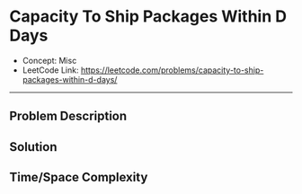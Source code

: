# Capacity To Ship Packages Within D Days

- Concept: Misc
- LeetCode Link: https://leetcode.com/problems/capacity-to-ship-packages-within-d-days/

---

## Problem Description

## Solution

## Time/Space Complexity


